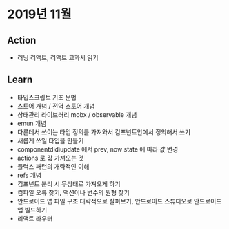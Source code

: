# 2019년 11월

## Action

- 러닝 리액트, 리액트 교과서 읽기

## Learn

- 타입스크립트 기초 문법
- 스토어 개념 / 전역 스토어 개념
- 상태관리 라이브러리 mobx / observable 개념
- emun 개념
- 다른데서 쓰이는 타입 정의를 가져와서 컴포넌트안에서 정의해서 쓰기
- 새롭게 쓰일 타입을 만들기
- componentdidiupdate 에서 prev, now state 에 따라 값 변경
- actions 로 값 가져오는 것
- 플럭스 패턴의 개략적인 이해
- refs 개념
- 컴포넌트 분리 시 무상태로 가져오게 하기
- 컴파일 오류 찾기, 액션이나 변수의 원형 찾기
- 안드로이드 앱 파일 구조 대략적으로 살펴보기, 안드로이드 스튜디오로 안드로이드 앱 빌드하기
- 리액트 라우터
